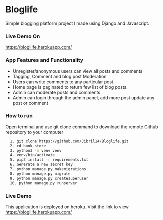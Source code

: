 # Bloglife

Simple blogging platform project I made using Django and Javascript.

### Live Demo On
https://blogllife.herokuapp.com/

### App Features and Functionality

-   Unregister/anonymous users can view all posts and comments
-   Tagging, Comment and blog post Moderation
-   Users can write comments to any particular post.
-   Home page is paginated to return few list of blog posts.
-   Admin can moderate posts and comments
-   Admin can login through the admin panel, add more post update any post or comment

### How to run
Open terminal and use git clone command to download the remote Github repository to your computer
```bash
  1. git clone https://github.com/Jibril14/Bloglife.git
  2. cd book_store
  3. python3 -m venv venv
  4. venv/bin/activate
  5. pip3 install -r requirements.txt
  6. Generate a new secret key
  7. python manage.py makemigrations
  8. python manage.py migrate
  9. python manage.py createsuperuser
  10. python manage.py runserver
```

### Live Demo
This application is deployed on heroku. Visit the link to view
https://blogllife.herokuapp.com/
